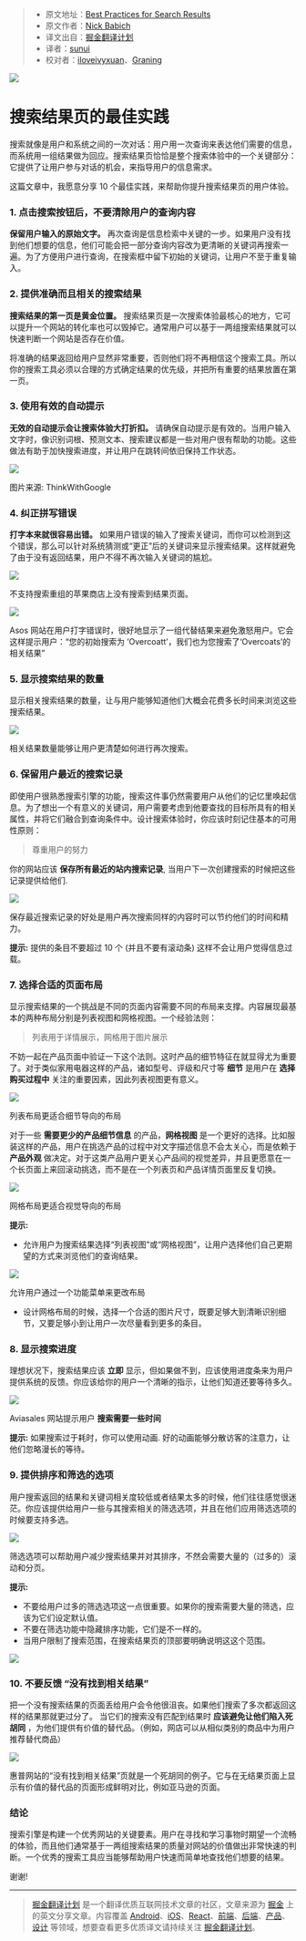 > * 原文地址：[Best Practices for Search Results](https://uxplanet.org/best-practices-for-search-results-1bbed9d7a311#.8pysknjlm)
> * 原文作者：[Nick Babich](https://uxplanet.org/@101?source=post_header_lockup)
> * 译文出自：[掘金翻译计划](https://github.com/xitu/gold-miner)
> * 译者：[sunui](http://suncafe.cc)
> * 校对者：[iloveivyxuan](https://github.com/iloveivyxuan)、[Graning](https://github.com/Graning)

<img class="progressiveMedia-noscript js-progressiveMedia-inner" src="https://cdn-images-1.medium.com/max/800/1*HgoOq5VKfmNfswUF8GM7pg.jpeg">

# 搜索结果页的最佳实践 #

搜索就像是用户和系统之间的一次对话：用户用一次查询来表达他们需要的信息，而系统用一组结果做为回应。搜索结果页恰恰是整个搜索体验中的一个关键部分：它提供了让用户参与对话的机会，来指导用户的信息需求。

这篇文章中，我愿意分享 10 个最佳实践，来帮助你提升搜索结果页的用户体验。

### 1. 点击搜索按钮后，不要清除用户的查询内容 ###

**保留用户输入的原始文字。** 再次查询是信息检索中关键的一步。如果用户没有找到他们想要的信息，他们可能会把一部分查询内容改为更清晰的关键词再搜索一遍。为了方便用户进行查询，在搜索框中留下初始的关键词，让用户不至于重复输入。

### 2. 提供准确而且相关的搜索结果 ###

**搜索结果的第一页是黄金位置。** 搜索结果页是一次搜索体验最核心的地方，它可以提升一个网站的转化率也可以毁掉它。通常用户可以基于一两组搜索结果就可以快速判断一个网站是否存在价值。

将准确的结果返回给用户显然非常重要，否则他们将不再相信这个搜索工具。所以你的搜索工具必须以合理的方式确定结果的优先级，并把所有重要的结果放置在第一页。

### 3. 使用有效的自动提示 ###

**无效的自动提示会让搜索体验大打折扣。** 请确保自动提示是有效的。当用户输入文字时，像识别词根、预测文本、搜索建议都是一些对用户很有帮助的功能。这些做法有助于加快搜索进度，并让用户在跳转间依旧保持工作状态。

<img class="progressiveMedia-noscript js-progressiveMedia-inner" src="https://cdn-images-1.medium.com/max/800/1*AQFWWqXrznprydFeOL-axg.png">

图片来源: ThinkWithGoogle

### 4. 纠正拼写错误 ###

**打字本来就很容易出错。** 如果用户错误的输入了搜索关键词，而你可以检测到这个错误，那么可以针对系统猜测或“更正”后的关键词来显示搜索结果。这样就避免了由于没有返回结果，用户不得不再次输入关键词的尴尬。

<img class="progressiveMedia-noscript js-progressiveMedia-inner" src="https://cdn-images-1.medium.com/max/800/1*U3xATz5_lkAgYsjJXNlH7g.png">

不支持搜索重组的苹果商店上没有搜索到结果页面。

<img class="progressiveMedia-noscript js-progressiveMedia-inner" src="https://cdn-images-1.medium.com/max/800/1*i0oGvymAq0dl7rhLjdLvug.png">

Asos 网站在用户打字错误时，很好地显示了一组代替结果来避免激怒用户。它会这样提示用户：“您的初始搜索为 ‘Overcoatt’，我们也为您搜索了‘Overcoats’的相关结果”

### 5. 显示搜索结果的数量 ###

显示相关搜索结果的数量，让与用户能够知道他们大概会花费多长时间来浏览这些搜索结果。

<img class="progressiveMedia-noscript js-progressiveMedia-inner" src="https://cdn-images-1.medium.com/max/800/1*WC83Jp1xpJtLdMbuc5hhiQ.png">

相关结果数量能够让用户更清楚如何进行再次搜索。

### 6. 保留用户最近的搜索记录 ###

即使用户很熟悉搜索引擎的功能，搜索这件事仍然需要用户从他们的记忆里唤起信息。为了想出一个有意义的关键词，用户需要考虑到他要查找的目标所具有的相关属性，并将它们融合到查询条件中。设计搜索体验时，你应该时刻记住基本的可用性原则：

> 尊重用户的努力

你的网站应该 **保存所有最近的站内搜索记录**, 当用户下一次创建搜索的时候把这些记录提供给他们.

<img class="progressiveMedia-noscript js-progressiveMedia-inner" src="https://cdn-images-1.medium.com/max/800/1*F5VdrzysdFsaIBLQqxJvdw.png">

保存最近搜索记录的好处是用户再次搜索同样的内容时可以节约他们的时间和精力。

**提示:** 提供的条目不要超过 10 个 (并且不要有滚动条) 这样不会让用户觉得信息过载。

### 7. 选择合适的页面布局 ###

显示搜索结果的一个挑战是不同的页面内容需要不同的布局来支撑。内容展现最基本的两种布局分别是列表视图和网格视图。一个经验法则：

> 列表用于详情展示，网格用于图片展示

不妨一起在产品页面中验证一下这个法则。这时产品的细节特征在就显得尤为重要了。对于类似家用电器这样的产品，诸如型号、评级和尺寸等 **细节** 是用户在 **选择购买过程中** 关注的重要因素，因此列表视图更有意义。

![](https://cdn-images-1.medium.com/max/800/1*K7ITLIzXP57remQneOi9nw.png)

列表布局更适合细节导向的布局

对于一些 **需要更少的产品细节信息** 的产品，**网格视图** 是一个更好的选择。比如服装这样的产品，用户在挑选产品的过程中对文字描述信息不会太关心，而是依赖于 **产品外观** 做决定。对于这类产品用户更关心产品间的视觉差异，并且更愿意在一个长页面上来回滚动挑选，而不是在一个列表页和产品详情页面里反复切换。

<img class="progressiveMedia-noscript js-progressiveMedia-inner" src="https://cdn-images-1.medium.com/max/800/1*HplfdblSUuoURLFBCEWDfg.png">

网格布局更适合视觉导向的布局

**提示:**

- 允许用户为搜索结果选择“列表视图”或“网格视图”，让用户选择他们自己更期望的方式来浏览他们的查询结果。

<img class="progressiveMedia-noscript js-progressiveMedia-inner" src="https://cdn-images-1.medium.com/max/800/1*ebjnL_m2ojhNM9duJac9qg.png">

允许用户通过一个功能菜单来更改布局

- 设计网格布局的时候，选择一个合适的图片尺寸，既要足够大到清晰识别细节，又要足够小到让用户一次尽量看到更多的条目。

### 8. 显示搜索进度 ###

理想状况下，搜索结果应该 **立即** 显示，但如果做不到，应该使用进度条来为用户提供系统的反馈。你应该给你的用户一个清晰的指示，让他们知道还要等待多久。

<img class="progressiveMedia-noscript js-progressiveMedia-inner" src="https://cdn-images-1.medium.com/max/800/1*SXF1nALfezQeQyYOSu1l-A.gif">

Aviasales 网站提示用户 **搜索需要一些时间**

**提示:** 如果搜索过于耗时，你可以使用动画. 好的动画能够分散访客的注意力，让他们忽略漫长的等待。

### 9. 提供排序和筛选的选项 ###

用户搜索返回的结果和关键词相关度较低或者结果太多的时候，他们往往感觉很迷茫。你应该提供给用户一些与其搜索相关的筛选选项，并且在他们应用筛选选项的时候要支持多选。

<img class="progressiveMedia-noscript js-progressiveMedia-inner" src="https://cdn-images-1.medium.com/max/800/1*sKSFUtpTpH1KH6rKtJrDYQ.png">

筛选选项可以帮助用户减少搜索结果并对其排序，不然会需要大量的（过多的）滚动和分页。

**提示:**

- 不要给用户过多的筛选选项这一点很重要。如果你的搜索需要大量的筛选，应该为它们设定默认值。
- 不要在筛选功能中隐藏排序功能，它们是不一样的。
- 当用户限制了搜索范围，在搜索结果页的顶部要明确说明这这个范围。

<img class="progressiveMedia-noscript js-progressiveMedia-inner" src="https://cdn-images-1.medium.com/max/800/1*ScC1SnfDGtI6fZ6UUpvNPg.png">

### 10. 不要反馈 “没有找到相关结果” ###

把一个没有搜索结果的页面丢给用户会令他很沮丧。如果他们搜索了多次都返回这样的结果那就更过分了。 当它们的搜索没有匹配到结果时 **应该避免让他们陷入死胡同** ，为他们提供有价值的替代品。（例如，网店可以从相似类别的商品中为用户推荐替代商品）

<img class="progressiveMedia-noscript js-progressiveMedia-inner" src="https://cdn-images-1.medium.com/max/800/1*vWXgR6cGUC7oMrjGw1xwMg.png">

惠普网站的“没有找到相关结果”页就是一个死胡同的例子。它与在无结果页面上显示有价值的替代品的页面形成鲜明对比，例如亚马逊的页面。

### 结论 ###

搜索引擎是构建一个优秀网站的关键要素。用户在寻找和学习事物时期望一个流畅的体验，而且他们通常基于一两组搜索结果的质量对网站的价值做出非常快速的判断。一个优秀的搜索工具应当能够帮助用户快速而简单地查找他们想要的结果。

谢谢!

---

> [掘金翻译计划](https://github.com/xitu/gold-miner) 是一个翻译优质互联网技术文章的社区，文章来源为 [掘金](https://juejin.im) 上的英文分享文章。内容覆盖 [Android](https://github.com/xitu/gold-miner#android)、[iOS](https://github.com/xitu/gold-miner#ios)、[React](https://github.com/xitu/gold-miner#react)、[前端](https://github.com/xitu/gold-miner#前端)、[后端](https://github.com/xitu/gold-miner#后端)、[产品](https://github.com/xitu/gold-miner#产品)、[设计](https://github.com/xitu/gold-miner#设计) 等领域，想要查看更多优质译文请持续关注 [掘金翻译计划](https://github.com/xitu/gold-miner)。
